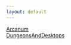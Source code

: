 ```yaml
---
layout: default
---
```


[Arcanum](./Vocabulary/Arcanum)  
[DungeonsAndDesktops](./Vocabulary/DungeonsAndDesktops)  
